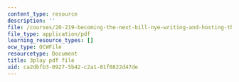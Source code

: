 ```yaml
---
content_type: resource
description: ''
file: /courses/20-219-becoming-the-next-bill-nye-writing-and-hosting-the-educational-show-january-iap-2015/ca2dbfb309275b42c2a181f0822d47de_VQi6t2NfWig.pdf
file_type: application/pdf
learning_resource_types: []
ocw_type: OCWFile
resourcetype: Document
title: 3play pdf file
uid: ca2dbfb3-0927-5b42-c2a1-81f0822d47de
---
```

